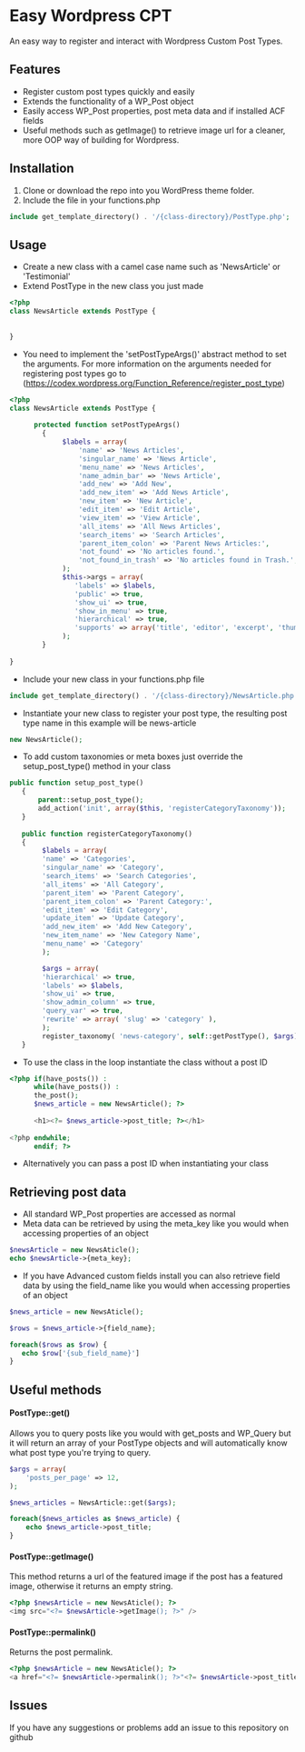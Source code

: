 # Easy Wordpress CPT

An easy way to register and interact with Wordpress Custom Post Types.

## Features
* Register custom post types quickly and easily
* Extends the functionality of a WP_Post object
* Easily access WP_Post properties, post meta data and if installed ACF fields
* Useful methods such as getImage() to retrieve image url for a cleaner, more OOP way of building for Wordpress.


## Installation

1. Clone or download the repo into you WordPress theme folder.
2. Include the file in your functions.php

```php
include get_template_directory() . '/{class-directory}/PostType.php';
```

## Usage
* Create a new class with a camel case name such as 'NewsArticle' or 'Testimonial'
* Extend PostType in the new class you just made
 ```php
 <?php 
 class NewsArticle extends PostType { 
     
     
 }
 ```
* You need to implement the 'setPostTypeArgs()' abstract method to set the arguments. For more information on the arguments needed for registering post types go to (https://codex.wordpress.org/Function_Reference/register_post_type)
 ```php
 <?php 
 class NewsArticle extends PostType { 
     
       protected function setPostTypeArgs()
         {
              $labels = array(
                  'name' => 'News Articles',
                  'singular_name' => 'News Article',
                  'menu_name' => 'News Articles',
                  'name_admin_bar' => 'News Article',
                  'add_new' => 'Add New',
                  'add_new_item' => 'Add News Article',
                  'new_item' => 'New Article',
                  'edit_item' => 'Edit Article',
                  'view_item' => 'View Article',
                  'all_items' => 'All News Articles',
                  'search_items' => 'Search Articles',
                  'parent_item_colon' => 'Parent News Articles:',
                  'not_found' => 'No articles found.',
                  'not_found_in_trash' => 'No articles found in Trash.',
              );
              $this->args = array(
                 'labels' => $labels,
                 'public' => true,
                 'show_ui' => true,
                 'show_in_menu' => true,
                 'hierarchical' => true,
                 'supports' => array('title', 'editor', 'excerpt', 'thumbnail'),
              );
         }
         
 }
 ```
 * Include your new class in your functions.php file
 ```php
 include get_template_directory() . '/{class-directory}/NewsArticle.php';
 ```
 * Instantiate your new class to register your post type, the resulting post type name in this example will be news-article
 ```php
new NewsArticle();
 ```
 * To add custom taxonomies or meta boxes just override the setup_post_type() method in your class
 ```php
public function setup_post_type()
    {
        parent::setup_post_type();
        add_action('init', array($this, 'registerCategoryTaxonomy'));
    }
    
    public function registerCategoryTaxonomy()
    {
         $labels = array(
         'name' => 'Categories',
         'singular_name' => 'Category',
         'search_items' => 'Search Categories',
         'all_items' => 'All Category',
         'parent_item' => 'Parent Category',
         'parent_item_colon' => 'Parent Category:',
         'edit_item' => 'Edit Category',
         'update_item' => 'Update Category',
         'add_new_item' => 'Add New Category',
         'new_item_name' => 'New Category Name',
         'menu_name' => 'Category'
         );

         $args = array(
         'hierarchical' => true,
         'labels' => $labels,
         'show_ui' => true,
         'show_admin_column' => true,
         'query_var' => true,
         'rewrite' => array( 'slug' => 'category' ),
         );
         register_taxonomy( 'news-category', self::getPostType(), $args);
    }
 ```
* To use the class in the loop instantiate the class without a post ID
 ```php
<?php if(have_posts()) : 
       while(have_posts()) : 
       the_post(); 
       $news_article = new NewsArticle(); ?>
       
       <h1><?= $news_article->post_title; ?></h1>
       
<?php endwhile;
       endif; ?>
 ```
* Alternatively you can pass a post ID when instantiating your class

## Retrieving post data
* All standard WP_Post properties are accessed as normal
* Meta data can be retrieved by using the meta_key like you would when accessing properties of an object 
 ```php
 $newsArticle = new NewsAticle();
 echo $newsArticle->{meta_key};
 ```
* If you have Advanced custom fields install you can also retrieve field data by using the field_name like you would when accessing properties of an object 
 ```php
 $news_article = new NewsAticle();
 
 $rows = $news_article->{field_name};

 foreach($rows as $row) {
    echo $row['{sub_field_name}']
 }
 ```
 
## Useful methods
#### PostType::get() 
Allows you to query posts like you would with get_posts and WP_Query but it will return an array of your PostType objects and will automatically know what post type you're trying to query.
 ```php
 $args = array(
     'posts_per_page' => 12,
 );
 
 $news_articles = NewsArticle::get($args);
 
 foreach($news_articles as $news_article) {
     echo $news_article->post_title;
 }
 ```
#### PostType::getImage()
This method returns a url of the featured image if the post has a featured image, otherwise it returns an empty string.
 ```php
 <?php $newsArticle = new NewsAticle(); ?>
 <img src="<?= $newsArticle->getImage(); ?>" />

 ```
#### PostType::permalink()
Returns the post permalink.
 ```php
 <?php $newsArticle = new NewsAticle(); ?>
 <a href="<?= $newsArticle->permalink(); ?>"<?= $newsArticle->post_title; ?></a>
 ```
 
## Issues
If you have any suggestions or problems add an issue to this repository on github
